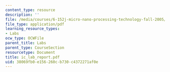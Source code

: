 ```yaml
---
content_type: resource
description: ''
file: /media/courses/6-152j-micro-nano-processing-technology-fall-2005/38069fb0e156260cb730c4372271af0e_ic_lab_report.pdf
file_type: application/pdf
learning_resource_types:
- Labs
ocw_type: OCWFile
parent_title: Labs
parent_type: CourseSection
resourcetype: Document
title: ic_lab_report.pdf
uid: 38069fb0-e156-260c-b730-c4372271af0e
---
```

